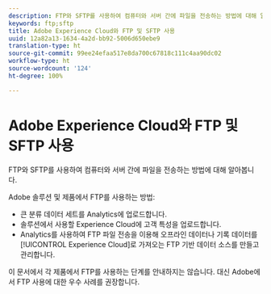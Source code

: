 ```yaml
---
description: FTP와 SFTP를 사용하여 컴퓨터와 서버 간에 파일을 전송하는 방법에 대해 알아봅니다.
keywords: ftp;sftp
title: Adobe Experience Cloud와 FTP 및 SFTP 사용
uuid: 12a82a13-1634-4a2d-bb92-5006d650ebe9
translation-type: ht
source-git-commit: 99ee24efaa517e8da700c67818c111c4aa90dc02
workflow-type: ht
source-wordcount: '124'
ht-degree: 100%

---
```



# Adobe Experience Cloud와 FTP 및 SFTP 사용

FTP와 SFTP를 사용하여 컴퓨터와 서버 간에 파일을 전송하는 방법에 대해 알아봅니다.

Adobe 솔루션 및 제품에서 FTP를 사용하는 방법:

* 큰 분류 데이터 세트를 Analytics에 업로드합니다.
* 솔루션에서 사용할 Experience Cloud에 고객 특성을 업로드합니다.
* Analytics를 사용하여 FTP 파일 전송을 이용해 오프라인 데이터나 기록 데이터를 [!UICONTROL Experience Cloud]로 가져오는 FTP 기반 데이터 소스를 만들고 관리합니다.

이 문서에서 각 제품에서 FTP를 사용하는 단계를 안내하지는 않습니다. 대신 Adobe에서 FTP 사용에 대한 우수 사례를 권장합니다.
